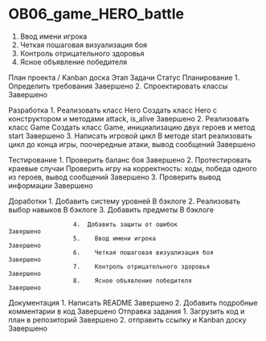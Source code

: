 # OB06_game_HERO_battle
1.	Ввод имени игрока
2.	Четкая пошаговая визуализация боя
3.	Контроль отрицательного здоровья
4.	Ясное объявление победителя

План проекта / Kanban доска 
Этап	                       Задачи	                                                                                                     Статус
Планирование	        1. Определить требования                                                                                           Завершено
                      2. Спроектировать классы	                                                                                         Завершено
                      
Разработка	          1. Реализовать класс Hero Создать класс Hero с конструктором и методами attack, is_alive                           Завершено
                      2. Реализовать класс Game Создать класс Game, инициализацию двух героев и метод start                              Завершено
                      3. Написать игровой цикл В методе start реализовать цикл до конца игры, поочередные атаки, вывод сообщений	       Завершено
                      
Тестирование	        1. Проверить баланс боя                                                                                            Завершено
                      2. Протестировать краевые случаи Проверить игру на корректность: ходы, победа одного из героев, вывод сообщений    Завершено
                      3. Проверить вывод информации	                                                                                     Завершено
                      
Доработки            	1. Добавить систему уровней                                                                                         В бэклоге
                      2. Реализовать выбор навыков                                                                                        В бэклоге
                      3. Добавить предметы                                                                                                В бэклоге

                      4.  Добавить защиты от ошибок                                                                                        Завершено
                      5.	Ввод имени игрока                                                                                                Завершено
                      6.	Четкая пошаговая визуализация боя                                                                                Завершено
                      7.	Контроль отрицательного здоровья                                                                                 Завершено
                      8.	Ясное объявление победителя                                                                                      Завершено
                      
Документация	        1.	Написать README                                                                                                  Завершено
                      2.	Добавить подробные комментарии в код	                                                                           Завершено
Отправка задания	    1.	Загрузить код и план в репозиторий                                                                               Завершено
                      2.	отправить ссылку и Kanban доску                                                                                  Завершено

